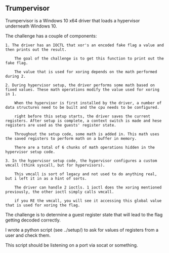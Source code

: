 Trumpervisor
---

Trumpervisor is a Windows 10 x64 driver that loads a hypervisor underneath Windows 10.

The challenge has a couple of components:

	1. The driver has an IOCTL that xor's an encoded fake flag a value and then prints out the result.

		The goal of the challenge is to get this function to print out the fake flag.

		The value that is used for xoring depends on the math performed during 2.

	2. During hypervisor setup, the driver performs some math based on fixed values. These math operations modify the value used for xoring in 1.

		When the hypervisor is first installed by the driver, a number of data structures need to be built and the cpu needs to be configured.

		right before this setup starts, the driver saves the current registers. After setup is complete, a context switch is made and hese registers are used as the guests' register state.

		Throughout the setup code, some math is added in. This math uses the saved registers to perform math on a buffer in memory.

		There are a total of 6 chunks of math operations hidden in the hypervisor setup code.

	3. In the hypervisor setup code, the hypervisor configures a custom vmcall (think syscall, but for hypervisors).

		This vmcall is sort of legacy and not used to do anything real, but i left it in as a hint of sorts. 

		The driver can handle 2 ioctls. 1 ioctl does the xoring mentioned previously, the other ioctl simply calls vmcall.

		if you RE the vmcall, you will see it accessing this global value that is used for xoring the flag.

The challenge is to determine a guest register state that will lead to the flag getting decoded correctly.

I wrote a python script (see ../setup/) to ask for values of registers from a user and check them.

This script should be listening on a port via socat or something. 
